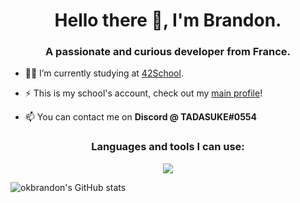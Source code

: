 <h1 align="center">Hello there 👋, I'm Brandon.</h1>
<h3 align="center">A passionate and curious developer from France.</h3>

- 👨‍🎓 I’m currently studying at [42School](https://github.com/42School).

- ⚡ This is my school's account, check out my [main profile](https://github.com/brandonlooksdumb)!

- 📫 You can contact me on **Discord @ TADASUKE#0554**


<h3 align="center">Languages and tools I can use:</h3>
<p align="center"><img src="https://skillicons.dev/icons?i=java,c,linux,bash,mysql,redis,php,cloudflare,gcp,git,grafana,figma,vscode,idea"/></p>

<p><img align="center" src="https://github-readme-stats.vercel.app/api?username=okbrandon&count_private=true&show_icons=true&theme=midnight-purple" alt="okbrandon's GitHub stats" /></p>
